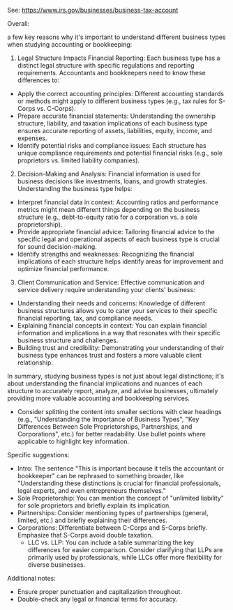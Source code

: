See: https://www.irs.gov/businesses/business-tax-account


Overall:

a few key reasons why it's important to understand different business types when studying accounting or bookkeeping:

1. Legal Structure Impacts Financial Reporting: Each business type has a distinct legal structure with specific regulations and reporting requirements. Accountants and bookkeepers need to know these differences to:

- Apply the correct accounting principles: Different accounting standards or methods might apply to different business types (e.g., tax rules for S-Corps vs. C-Corps).
- Prepare accurate financial statements: Understanding the ownership structure, liability, and taxation implications of each business type ensures accurate reporting of assets, liabilities, equity, income, and expenses.
- Identify potential risks and compliance issues: Each structure has unique compliance requirements and potential financial risks (e.g., sole proprietors vs. limited liability companies).

2. Decision-Making and Analysis: Financial information is used for business decisions like investments, loans, and growth strategies. Understanding the business type helps:

- Interpret financial data in context: Accounting ratios and performance metrics might mean different things depending on the business structure (e.g., debt-to-equity ratio for a corporation vs. a sole proprietorship).
- Provide appropriate financial advice: Tailoring financial advice to the specific legal and operational aspects of each business type is crucial for sound decision-making.
- Identify strengths and weaknesses: Recognizing the financial implications of each structure helps identify areas for improvement and optimize financial performance.

3. Client Communication and Service: Effective communication and service delivery require understanding your clients' business:

- Understanding their needs and concerns: Knowledge of different business structures allows you to cater your services to their specific financial reporting, tax, and compliance needs.
- Explaining financial concepts in context: You can explain financial information and implications in a way that resonates with their specific business structure and challenges.
- Building trust and credibility: Demonstrating your understanding of their business type enhances trust and fosters a more valuable client relationship.

In summary, studying business types is not just about legal distinctions; it's about understanding the financial implications and nuances of each structure to accurately report, analyze, and advise businesses, ultimately providing more valuable accounting and bookkeeping services.


- Consider splitting the content into smaller sections with clear headings (e.g., "Understanding the Importance of Business Types", "Key Differences Between Sole Proprietorships, Partnerships, and Corporations", etc.) for better readability.
    Use bullet points where applicable to highlight key information.

Specific suggestions:

- Intro: The sentence "This is important because it tells the accountant or bookkeeper" can be rephrased to something broader, like "Understanding these distinctions is crucial for financial professionals, legal experts, and even entrepreneurs themselves."
- Sole Proprietorship: You can mention the concept of "unlimited liability" for sole proprietors and briefly explain its implication.
- Partnerships: Consider mentioning types of partnerships (general, limited, etc.) and briefly explaining their differences.
- Corporations: Differentiate between C-Corps and S-Corps briefly. Emphasize that S-Corps avoid double taxation.
    - LLC vs. LLP: You can include a table summarizing the key differences for easier comparison. Consider clarifying that LLPs are primarily used by professionals, while LLCs offer more flexibility for diverse businesses.

Additional notes:

- Ensure proper punctuation and capitalization throughout.
- Double-check any legal or financial terms for accuracy.